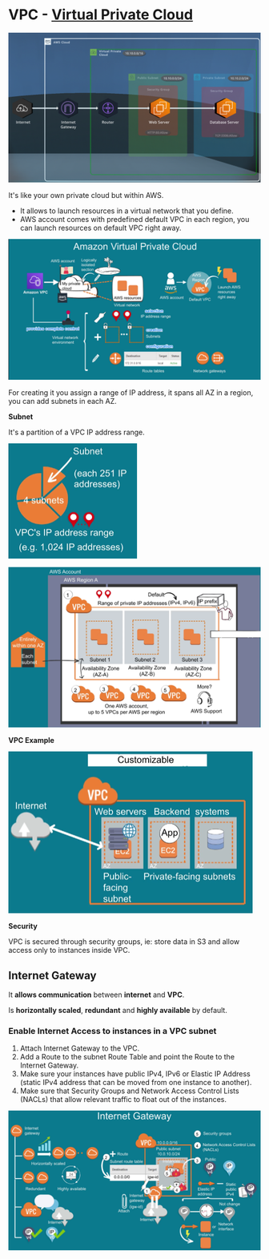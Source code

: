# VPC - [Virtual Private Cloud](https://docs.aws.amazon.com/vpc/latest/userguide/what-is-amazon-vpc.html)

![](./assets/VPC-diagram.png)

It's like your own private cloud but within AWS.

- It allows to launch resources in a virtual network that you define.
- AWS account comes with predefined default VPC in each region, you can launch resources on default VPC right away. 

![](./assets/2022-12-01-10-17-36.png)

For creating it you assign a range of IP address, it spans all AZ in a region, you can add subnets in each AZ.

**Subnet**

It's a partition of a VPC IP address range.

![](./assets/2022-12-01-10-30-57.png)

![](./assets/2022-12-01-10-49-11.png)

**VPC Example**

![](./assets/2022-12-01-10-57-32.png)

**Security**

VPC is secured through security groups, ie: store data in S3 and allow access only to instances inside VPC.

## Internet Gateway

It **allows communication** between **internet** and **VPC**.

Is **horizontally scaled**, **redundant** and **highly available** by default.

### Enable Internet Access to instances in a VPC subnet

1. Attach Internet Gateway to the VPC.
2. Add a Route to the subnet Route Table and point the Route to the Internet Gateway.
3. Make sure your instances have public IPv4, IPv6 or Elastic IP Address (static IPv4 address that can be moved from one instance to another).
4. Make sure that Security Groups and Network Access Control Lists (NACLs) that allow relevant traffic to float out of the instances.

![](./assets/2022-12-01-11-23-30.png)

